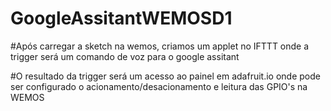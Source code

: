 # GoogleAssitantWEMOSD1

#Após carregar a sketch na wemos, criamos um applet no IFTTT onde a trigger será um comando de voz para o google assitant

#O resultado da trigger será um acesso ao painel em adafruit.io onde pode ser configurado o acionamento/desacionamento e leitura das GPIO's na WEMOS
